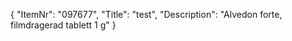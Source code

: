 {
  "ItemNr": "097677",
  "Title": "test",
  "Description": "Alvedon forte, filmdragerad tablett 1 g"
}